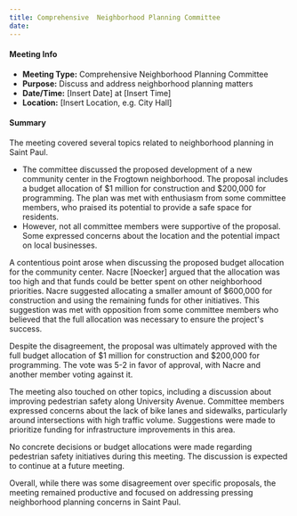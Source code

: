 ```yaml
---
title: Comprehensive  Neighborhood Planning Committee
date: 
---
```

#### Meeting Info
* **Meeting Type:** Comprehensive Neighborhood Planning Committee
* **Purpose:** Discuss and address neighborhood planning matters
* **Date/Time:** [Insert Date] at [Insert Time]
* **Location:** [Insert Location, e.g. City Hall]

#### Summary
The meeting covered several topics related to neighborhood planning in Saint Paul.

* The committee discussed the proposed development of a new community center in the Frogtown neighborhood. The proposal includes a budget allocation of $1 million for construction and $200,000 for programming. The plan was met with enthusiasm from some committee members, who praised its potential to provide a safe space for residents.
* However, not all committee members were supportive of the proposal. Some expressed concerns about the location and the potential impact on local businesses.

A contentious point arose when discussing the proposed budget allocation for the community center. Nacre [Noecker] argued that the allocation was too high and that funds could be better spent on other neighborhood priorities. Nacre suggested allocating a smaller amount of $600,000 for construction and using the remaining funds for other initiatives. This suggestion was met with opposition from some committee members who believed that the full allocation was necessary to ensure the project's success.

Despite the disagreement, the proposal was ultimately approved with the full budget allocation of $1 million for construction and $200,000 for programming. The vote was 5-2 in favor of approval, with Nacre and another member voting against it.

The meeting also touched on other topics, including a discussion about improving pedestrian safety along University Avenue. Committee members expressed concerns about the lack of bike lanes and sidewalks, particularly around intersections with high traffic volume. Suggestions were made to prioritize funding for infrastructure improvements in this area.

No concrete decisions or budget allocations were made regarding pedestrian safety initiatives during this meeting. The discussion is expected to continue at a future meeting.

Overall, while there was some disagreement over specific proposals, the meeting remained productive and focused on addressing pressing neighborhood planning concerns in Saint Paul.

